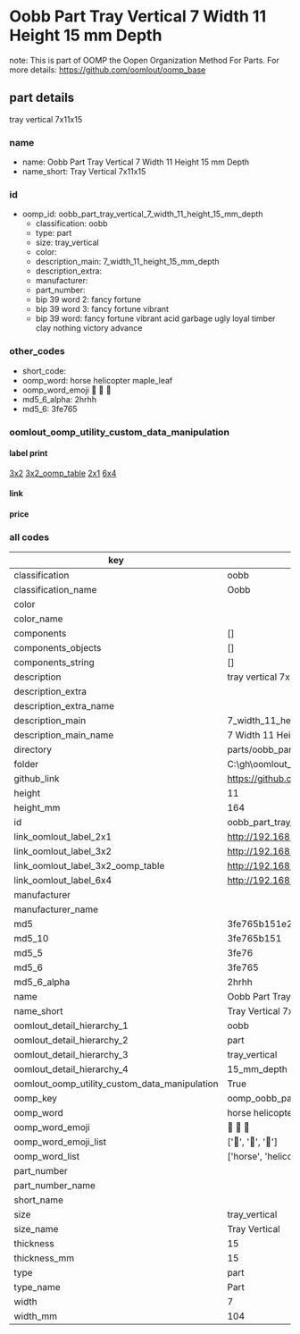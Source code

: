 # Oobb Part Tray Vertical 7 Width 11 Height 15 mm Depth  

note: This is part of OOMP the Oopen Organization Method For Parts. For more details: https://github.com/oomlout/oomp_base

##  part details
  



tray vertical 7x11x15



### name
* name: Oobb Part Tray Vertical 7 Width 11 Height 15 mm Depth
* name_short: Tray Vertical 7x11x15 
### id
* oomp_id: oobb_part_tray_vertical_7_width_11_height_15_mm_depth
  * classification: oobb
  * type: part
  * size: tray_vertical
  * color: 
  * description_main: 7_width_11_height_15_mm_depth
  * description_extra: 
  * manufacturer: 
  * part_number: 
  * bip 39 word 2: fancy fortune
  * bip 39 word 3: fancy fortune vibrant
  * bip 39 word: fancy fortune vibrant acid garbage ugly loyal timber clay nothing victory advance

### other_codes
* short_code: 
* oomp_word: horse helicopter maple_leaf
* oomp_word_emoji :horse: :helicopter: :maple_leaf:
* md5_6_alpha: 2hrhh
* md5_6: 3fe765






### oomlout_oomp_utility_custom_data_manipulation
#### label print
[3x2](http://192.168.1.245:1112/?label=oomp%202hrhh)
[3x2_oomp_table](http://192.168.1.108:1112/?label=oomp%202hrhh)
[2x1](http://192.168.1.242:1112/?label=oomp%202hrhh)
[6x4](http://192.168.1.55:1112/?label=oomp%202hrhh)    

#### link

                              

#### price







### all codes 
| key | value |  
| --- | --- |  
| classification | oobb |  
| classification_name | Oobb |  
| color |  |  
| color_name |  |  
| components | [] |  
| components_objects | [] |  
| components_string | [] |  
| description | tray vertical 7x11x15 |  
| description_extra |  |  
| description_extra_name |  |  
| description_main | 7_width_11_height_15_mm_depth |  
| description_main_name | 7 Width 11 Height 15 mm Depth |  
| directory | parts/oobb_part_tray_vertical_7_width_11_height_15_mm_depth |  
| folder | C:\gh\oomlout_oobb_version_4_generated_parts\parts\oobb_part_tray_vertical_7_width_11_height_15_mm_depth |  
| github_link | https://github.com/oomlout/oomlout_oomp_part_src/tree/main/parts/oobb_part_tray_vertical_7_width_11_height_15_mm_depth |  
| height | 11 |  
| height_mm | 164 |  
| id | oobb_part_tray_vertical_7_width_11_height_15_mm_depth |  
| link_oomlout_label_2x1 | http://192.168.1.242:1112/?label=oomp%202hrhh |  
| link_oomlout_label_3x2 | http://192.168.1.245:1112/?label=oomp%202hrhh |  
| link_oomlout_label_3x2_oomp_table | http://192.168.1.108:1112/?label=oomp%202hrhh |  
| link_oomlout_label_6x4 | http://192.168.1.55:1112/?label=oomp%202hrhh |  
| manufacturer |  |  
| manufacturer_name |  |  
| md5 | 3fe765b151e23093b02fc01fe6d6e297 |  
| md5_10 | 3fe765b151 |  
| md5_5 | 3fe76 |  
| md5_6 | 3fe765 |  
| md5_6_alpha | 2hrhh |  
| name | Oobb Part Tray Vertical 7 Width 11 Height 15 mm Depth |  
| name_short | Tray Vertical 7x11x15  |  
| oomlout_detail_hierarchy_1 | oobb |  
| oomlout_detail_hierarchy_2 | part |  
| oomlout_detail_hierarchy_3 | tray_vertical |  
| oomlout_detail_hierarchy_4 | 15_mm_depth |  
| oomlout_oomp_utility_custom_data_manipulation | True |  
| oomp_key | oomp_oobb_part_tray_vertical_7_width_11_height_15_mm_depth |  
| oomp_word | horse helicopter maple_leaf |  
| oomp_word_emoji | :horse: :helicopter: :maple_leaf: |  
| oomp_word_emoji_list | [':horse:', ':helicopter:', ':maple_leaf:'] |  
| oomp_word_list | ['horse', 'helicopter', 'maple_leaf'] |  
| part_number |  |  
| part_number_name |  |  
| short_name |  |  
| size | tray_vertical |  
| size_name | Tray Vertical |  
| thickness | 15 |  
| thickness_mm | 15 |  
| type | part |  
| type_name | Part |  
| width | 7 |  
| width_mm | 104 |  
